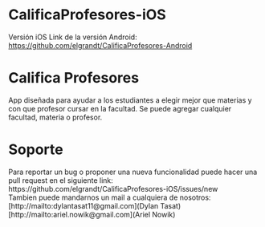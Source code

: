 # CalificaProfesores-iOS

Versión iOS
Link de la versión Android: https://github.com/elgrandt/CalificaProfesores-Android

<h1>Califica Profesores</h1>
App diseñada para ayudar a los estudiantes a elegir mejor que materias y con que profesor cursar en la facultad.
Se puede agregar cualquier facultad, materia o profesor.

<h1>Soporte</h1>
Para reportar un bug o proponer una nueva funcionalidad puede hacer una pull request en el siguiente link: <br>
https://github.com/elgrandt/CalificaProfesores-iOS/issues/new <br>
Tambien puede mandarnos un mail a cualquiera de nosotros: <br>
[http://mailto:dylantasat11@gmail.com](Dylan Tasat) <br>
[http://mailto:ariel.nowik@gmail.com](Ariel Nowik)
